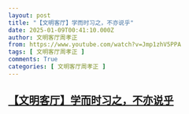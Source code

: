 ```yaml
---
layout: post
title: "【文明客厅】学而时习之，不亦说乎"
date: 2025-01-09T00:41:10.000Z
author: 文明客厅周孝正
from: https://www.youtube.com/watch?v=Jmp1zhV5PPA
tags: [ 文明客厅周孝正 ]
comments: True
categories: [ 文明客厅周孝正 ]
---
```

<!--1736383270000-->
[【文明客厅】学而时习之，不亦说乎](https://www.youtube.com/watch?v=Jmp1zhV5PPA)
------

<div>

</div>
